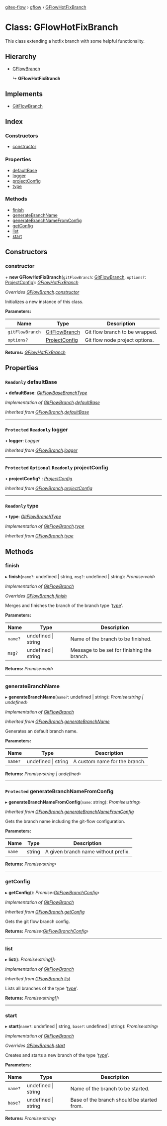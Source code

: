 [gitex-flow](../README.md) › [gflow](../modules/gflow.md) › [GFlowHotFixBranch](gflow.gflowhotfixbranch.md)

# Class: GFlowHotFixBranch

This class extending a hotfix branch with some helpful functionality.

## Hierarchy

* [GFlowBranch](gflow.gflowbranch.md)

  ↳ **GFlowHotFixBranch**

## Implements

* [GitFlowBranch](../interfaces/api.gitflowbranch.md)

## Index

### Constructors

* [constructor](gflow.gflowhotfixbranch.md#constructor)

### Properties

* [defaultBase](gflow.gflowhotfixbranch.md#readonly-defaultbase)
* [logger](gflow.gflowhotfixbranch.md#protected-readonly-logger)
* [projectConfig](gflow.gflowhotfixbranch.md#protected-optional-readonly-projectconfig)
* [type](gflow.gflowhotfixbranch.md#readonly-type)

### Methods

* [finish](gflow.gflowhotfixbranch.md#finish)
* [generateBranchName](gflow.gflowhotfixbranch.md#generatebranchname)
* [generateBranchNameFromConfig](gflow.gflowhotfixbranch.md#protected-generatebranchnamefromconfig)
* [getConfig](gflow.gflowhotfixbranch.md#getconfig)
* [list](gflow.gflowhotfixbranch.md#list)
* [start](gflow.gflowhotfixbranch.md#start)

## Constructors

###  constructor

\+ **new GFlowHotFixBranch**(`gitFlowBranch`: [GitFlowBranch](../interfaces/api.gitflowbranch.md), `options?`: [ProjectConfig](../interfaces/tools.projectconfig.md)): *[GFlowHotFixBranch](gflow.gflowhotfixbranch.md)*

*Overrides [GFlowBranch](gflow.gflowbranch.md).[constructor](gflow.gflowbranch.md#constructor)*

Initializes a new instance of this class.

**Parameters:**

Name | Type | Description |
------ | ------ | ------ |
`gitFlowBranch` | [GitFlowBranch](../interfaces/api.gitflowbranch.md) | Git flow branch to be wrapped. |
`options?` | [ProjectConfig](../interfaces/tools.projectconfig.md) | Git flow node project options.  |

**Returns:** *[GFlowHotFixBranch](gflow.gflowhotfixbranch.md)*

## Properties

### `Readonly` defaultBase

• **defaultBase**: *[GitFlowBaseBranchType](../modules/api.md#gitflowbasebranchtype)*

*Implementation of [GitFlowBranch](../interfaces/api.gitflowbranch.md).[defaultBase](../interfaces/api.gitflowbranch.md#readonly-defaultbase)*

*Inherited from [GFlowBranch](gflow.gflowbranch.md).[defaultBase](gflow.gflowbranch.md#readonly-defaultbase)*

___

### `Protected` `Readonly` logger

• **logger**: *Logger*

*Inherited from [GFlowBranch](gflow.gflowbranch.md).[logger](gflow.gflowbranch.md#protected-readonly-logger)*

___

### `Protected` `Optional` `Readonly` projectConfig

• **projectConfig**? : *[ProjectConfig](../interfaces/tools.projectconfig.md)*

*Inherited from [GFlowBranch](gflow.gflowbranch.md).[projectConfig](gflow.gflowbranch.md#protected-optional-readonly-projectconfig)*

___

### `Readonly` type

• **type**: *[GitFlowBranchType](../modules/api.md#gitflowbranchtype)*

*Implementation of [GitFlowBranch](../interfaces/api.gitflowbranch.md).[type](../interfaces/api.gitflowbranch.md#readonly-type)*

*Inherited from [GFlowBranch](gflow.gflowbranch.md).[type](gflow.gflowbranch.md#readonly-type)*

## Methods

###  finish

▸ **finish**(`name?`: undefined | string, `msg?`: undefined | string): *Promise‹void›*

*Implementation of [GitFlowBranch](../interfaces/api.gitflowbranch.md)*

*Overrides [GFlowBranch](gflow.gflowbranch.md).[finish](gflow.gflowbranch.md#finish)*

Merges and finishes the branch of the branch type '[type](gflow.gflowhotfixbranch.md#readonly-type)'.

**Parameters:**

Name | Type | Description |
------ | ------ | ------ |
`name?` | undefined &#124; string | Name of the branch to be finished. |
`msg?` | undefined &#124; string | Message to be set for finishing the branch.  |

**Returns:** *Promise‹void›*

___

###  generateBranchName

▸ **generateBranchName**(`name?`: undefined | string): *Promise‹string | undefined›*

*Implementation of [GitFlowBranch](../interfaces/api.gitflowbranch.md)*

*Inherited from [GFlowBranch](gflow.gflowbranch.md).[generateBranchName](gflow.gflowbranch.md#generatebranchname)*

Generates an default branch name.

**Parameters:**

Name | Type | Description |
------ | ------ | ------ |
`name?` | undefined &#124; string | A custom name for the branch.  |

**Returns:** *Promise‹string | undefined›*

___

### `Protected` generateBranchNameFromConfig

▸ **generateBranchNameFromConfig**(`name`: string): *Promise‹string›*

*Inherited from [GFlowBranch](gflow.gflowbranch.md).[generateBranchNameFromConfig](gflow.gflowbranch.md#protected-generatebranchnamefromconfig)*

Gets the branch name including the git-flow configuration.

**Parameters:**

Name | Type | Description |
------ | ------ | ------ |
`name` | string | A given branch name without prefix.  |

**Returns:** *Promise‹string›*

___

###  getConfig

▸ **getConfig**(): *Promise‹[GitFlowBranchConfig](../interfaces/api.gitflowbranchconfig.md)›*

*Implementation of [GitFlowBranch](../interfaces/api.gitflowbranch.md)*

*Inherited from [GFlowBranch](gflow.gflowbranch.md).[getConfig](gflow.gflowbranch.md#getconfig)*

Gets the git flow branch config.

**Returns:** *Promise‹[GitFlowBranchConfig](../interfaces/api.gitflowbranchconfig.md)›*

___

###  list

▸ **list**(): *Promise‹string[]›*

*Implementation of [GitFlowBranch](../interfaces/api.gitflowbranch.md)*

*Inherited from [GFlowBranch](gflow.gflowbranch.md).[list](gflow.gflowbranch.md#list)*

Lists all branches of the type '[type](gflow.gflowhotfixbranch.md#readonly-type)'.

**Returns:** *Promise‹string[]›*

___

###  start

▸ **start**(`name?`: undefined | string, `base?`: undefined | string): *Promise‹string›*

*Implementation of [GitFlowBranch](../interfaces/api.gitflowbranch.md)*

*Overrides [GFlowBranch](gflow.gflowbranch.md).[start](gflow.gflowbranch.md#start)*

Creates and starts a new branch of the type '[type](gflow.gflowhotfixbranch.md#readonly-type)'.

**Parameters:**

Name | Type | Description |
------ | ------ | ------ |
`name?` | undefined &#124; string | Name of the branch to be started. |
`base?` | undefined &#124; string | Base of the branch should be started from.  |

**Returns:** *Promise‹string›*

